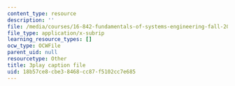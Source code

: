 ```yaml
---
content_type: resource
description: ''
file: /media/courses/16-842-fundamentals-of-systems-engineering-fall-2015/18b57ce8cbe38468cc87f5102cc7e685_sOkQ4HBmZXo.srt
file_type: application/x-subrip
learning_resource_types: []
ocw_type: OCWFile
parent_uid: null
resourcetype: Other
title: 3play caption file
uid: 18b57ce8-cbe3-8468-cc87-f5102cc7e685
---
```

